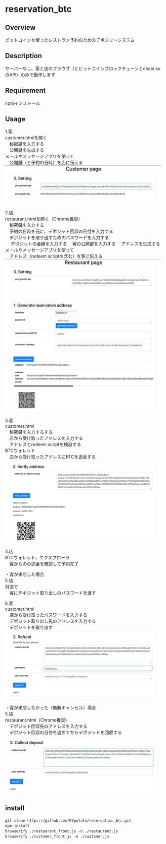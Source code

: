 # reservation_btc

## Overview
ビットコインを使ったレストラン予約のためのデポジットシステム

## Description
サーバーなし、客と店のブラウザ（とビットコインブロックチェーンとchain.soのAPI）のみで動作します

## Requirement
npmインストール

## Usage
1.客  
 customer.htmlを開く  
 　秘密鍵を入力する  
 　公開鍵を生成する  
 メールやメッセージアプリを使って  
 　公開鍵（と予約の日時）を店に伝える  
  ![画像1](https://github.com/KYpotato/reservation_btc/blob/images/0_customer_privkey.png)  
  
2.店  
 restaurant.htmlを開く（Chrome推奨）  
 　秘密鍵を入力する  
 　予約の日時を元に、デポジット回収の日付を入力する    
 　デポジットを取り出すためのパスワードを入力する  
　 デポジットの金額を入力する
 　客の公開鍵を入力する
 　アドレスを生成する  
 メールやメッセージアプリを使って  
 　アドレス（redeem scriptを含む）を客に伝える  
  ![画像2](https://github.com/KYpotato/reservation_btc/blob/images/0_restaurant_privkey.png)  
  ![画像3](https://github.com/KYpotato/reservation_btc/blob/images/1_restaurant_gen_address.png)  
  ![画像4](https://github.com/KYpotato/reservation_btc/blob/images/1_restaurant_gen_address_result.png)  
  
3.客  
 customer.html  
 　秘密鍵を入力するする  
 　店から受け取ったアドレスを入力する  
 　アドレスとredeem scriptを検証する  
 BTCウォレット  
 　店から受け取ったアドレスにBTCを送金する  
  ![画像5](https://github.com/KYpotato/reservation_btc/blob/images/2_customer_verify.png)  
  
4.店  
 BTCウォレット、エクスプローラ  
 　客からのの送金を確認して予約完了  
  
・客が来店した場合  
5.店  
 対面で  
 　客にデポジット取り出しのパスワードを渡す  
  
6.客  
 customer.html  
 　店から受け取ったパスワードを入力する  
 　デポジット取り出し先のアドレスを入力する  
 　デポジットを取り出す  
  ![画像6](https://github.com/KYpotato/reservation_btc/blob/images/3_customer_refund.png)  
　  
・客が来店しなかった（無断キャンセル）場合  
5.店  
 restaurant.html（Chrome推奨）  
 　デポジット回収先のアドレスを入力する  
 　デポジット回収の日付を過ぎてからデポジットを回収する  
  ![画像7](https://github.com/KYpotato/reservation_btc/blob/images/3_restaurant_collect.png)  
  
## install
`git clone https://github.com/KYpotato/reservation_btc.git`  
`npm install`  
`browserify ./restaurant_front.js -o ./restaurant.js`  
`browserify ./customer_front.js -o ./customer.js`  




